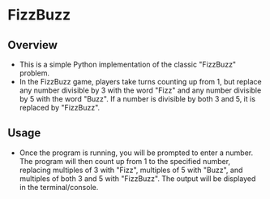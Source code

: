 # FizzBuzz

## Overview
* This is a simple Python implementation of the classic "FizzBuzz" problem.
* In the FizzBuzz game, players take turns counting up from 1, but replace any number divisible by 3 with the word "Fizz" and any number divisible by 5 with the word "Buzz". If a number is divisible by both 3 and 5, it is replaced by "FizzBuzz".

## Usage
* Once the program is running, you will be prompted to enter a number. The program will then count up from 1 to the specified number, replacing multiples of 3 with "Fizz", multiples of 5 with "Buzz", and multiples of both 3 and 5 with "FizzBuzz". The output will be displayed in the terminal/console.

